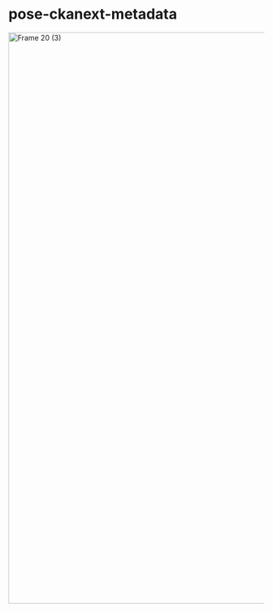 # pose-ckanext-metadata

<img width="1123" alt="Frame 20 (3)" src="https://github.com/user-attachments/assets/d8eec51f-dc72-48d3-b314-0d8e79745138" />
